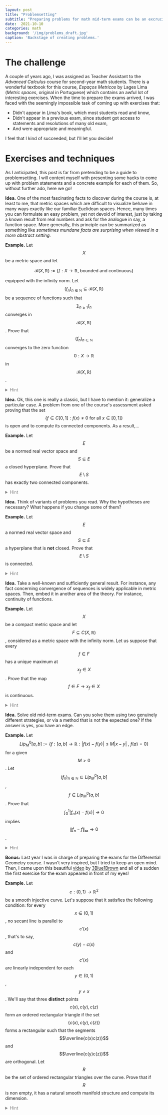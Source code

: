```yaml
---
layout: post
title: "Problemsetting"
subtitle: "Preparing problems for math mid-term exams can be an excruciating task if you don't want to copy exercises from a book. Unfortunately, I own no secret formula for coming up with cool exercises, but I can show you a couple of ideas accompanied by examples."
date:  2021-10-10
categories: math
background: '/img/problems_draft.jpg'
caption: 'Backstage of creating problems.'
---
```


# The challenge

A couple of years ago, I was assigned as Teacher Assistant to the *Advanced Calculus* course for second-year math students. There is a wonderful textbook for this course, *Espaços Metricos* by Lages Lima (*Metric spaces*, original in Portuguese) which contains an awful lot of interesting exercises. When the time to prepare the exams arrived, I was faced with the seemingly impossible task of coming up with exercises that:

+ Didn't appear in Lima's book, which most students read and know,
+ Didn't appear in a previous exam, since student got access to statements and resolutions of many old exam,
+ And were appropriate and meaningful.

I feel that I kind of succeeded, but I'll let you decide!

# Exercises and techniques

As I anticipated, this post is far from pretending to be a guide to problemsetting. I will content myself with presenting some hacks to come up with problem statements and a concrete example for each of them. So, without further ado, here we go!

**Idea.** One of the most fascinating facts to discover during the course is, at least to me, that metric spaces which are difficult to visualize behave in many ways exactly like our familiar Euclidean spaces. Hence, many times you can formulate an easy problem, yet not devoid of interest, just by taking a known result from real numbers and ask for the analogue in say, a function space. More generally, this principle can be summarized as something like *sometimes mundane facts are surprising when viewed in a more abstract setting.*

**Example.** Let $$X$$ be a metric space and let

$$
	{\mathcal B}(X,\mathbb{R}) := \{f: X \to \mathbb{R} \text{, bounded and continuous}\}
$$

equipped with the infinity norm. Let $$(f_n)_{n \in \mathbb{N}} \subseteq {\mathcal B}(X,\mathbb{R})$$ be a sequence of functions such that $$\sum_{n \geq 1} f_n$$ converges in $${\mathcal B}(X,\mathbb{R})$$. Prove that $$(f_n)_{n \in \mathbb{N}}$$ converges to the zero function $$0 : X \to \mathbb{R}$$ in $${\mathcal B}(X,\mathbb{R})$$.

<details style="color:gray">
	<summary>Hint</summary>
	My students had a tougher time with this exercise than I anticipated. Simply remember how you can prove the analogous fact for real sequences.
</details>

**Idea.** Ok, this one is really a classic, but I have to mention it: generalize a particular case. A problem from one of the course's assessment asked proving that the set $$\{ f \in C[0, 1]: f(x) \neq 0 \text{ for all } x \in[0, 1]\}$$ is open and to compute its connected components. As a result,...

**Example.** Let $$E$$ be a normed real vector space and $$S \subseteq E$$ a closed hyperplane. Prove that $$E \setminus S$$ has exactly two connected components.
<details style="color:gray">
	<summary>Hint</summary>
	Since \(S\) is a hyperplane, there exists a vector \(v \in E\) such that every \(x \in E\) can be uniquely expressed as \(x = s + \lambda \cdot v\) for some \(s \in S\), \(\lambda \in \mathbb{R}\). Intuitively, the pieces of the space \(E \setminus S\) will be formed by the \(x\) with \(\lambda > 0\) on one hand and those with \(\lambda < 0\) on the other. To formalize this, the fact that the map \(x \in E \to \lambda \in \mathbb{R}\) is a continuous linear functional (its kernel is closed) is helpful.
</details>

**Idea.** Think of variants of problems you read. Why the hypotheses are necessary? What happens if you change some of them?

**Example.** Let $$E$$ a normed real vector space and $$S \subseteq E$$ a hyperplane that is **not** closed. Prove that $$E \setminus S$$ is connected.

<details style="color:gray">
	<summary>Hint</summary>	
	Ok, so now we know that both the "positive" and "negative" semiplanes (let's call them \(S_{+}\) and \(S_{-}\)) with respect to \(S\) are connected. Suppose that \(E \setminus S\) is not connected, take a disjoint union of open sets \(U, V\) in \(E\) that intersect non-trivially \(E \setminus S\) and show that \(S_{+} \subseteq U\) and \(S_{-} \subseteq V\) (or vice-versa, it doesn't matter). Derive a contradiction using the fact that \(S\) is not closed.
</details>

**Idea.** Take a well-known and sufficiently general result. For instance, any fact concerning convergence of sequences is widely applicable in metric spaces. Then, embed it in another area of the theory. For instance, continuity of functions.

**Example.** Let $$X$$ be a compact metric space and let $$F \subseteq C(X,\mathbb{R})$$, considered as a metric space with the infinity norm. Let us suppose that every $$f \in F$$ has a unique maximum at $$x_{f} \in X$$. Prove that the map $$f \in F \to x_{f} \in X$$ is continuous.

<details style="color:gray">
	<summary>Hint</summary>
	This is a trick that I didn't fully appreciate when I was a student. Let's take a convergent sequence \(f_n \to f\) in \(F\). We would be done if we could prove that the corresponding sequence of maxima \(x_n\) converges to the maximum \(x\) of \(f\). If we knew that \(x_n\) converges, then it would be clear that the limit point is \(x\). Since \(X\) is compact, we know that some subsequence of \(x_n\) converges to \(x\). If we repeat the reasoning with any subsequence of \(x_n\), we get our result.
</details>

**Idea.** Solve old mid-term exams. Can you solve them using two genuinely different strategies, or via a method that is not the expected one? If the answer is yes, you have an edge.

**Example.** Let $$Lip_M^0[a,b] := \{ f:[a,b] \to \mathbb{R} : |f(x) - f(y)| \leq M|x -y| \text{ , } f(a) = 0\}$$ for a given $$M > 0$$. Let $$(f_n)_{n\in \mathbb{N}} \subseteq Lip_M^0[a,b]$$, $$f \in Lip_M^0[a,b]$$. Prove that $$\int_{0}^{1} |f_n(x) - f(x)| \to 0$$ implies $$\|f_n - f\|_{\infty} \to 0$$.
<details style="color:gray">
	<summary>Hint</summary>
	Probably, the easiest way to prove this is by using Arzela-Ascoli theorem. It is not difficult to show that the sequence \((f_n)_{n \in \mathbb{N}}\) should be uniformly convergent and in this case, \(f\) is the only possible candidate. However, it could also be solved by hand by noting that for any given \(\delta > 0\) and \(x \in [a,b]\),
	
	$$
		\begin{align*}
			& |f_n(x) - f(x)| \cdot \delta = \int_{x}^{x+\delta} |f_n(x) - f(x)| \, dt \leq \\
			& \int_{x}^{x+\delta} |f_n(x) - f_n(t)| \, dt + \int_{x}^{x+\delta} |f_n(t) - f(t)| \, dt + \int_{x}^{x+\delta} |f(t) - f(x)| \, dt \leq \\
			& M \int_{x}^{x+\delta} |x - t| \, dt + \int_{0}^{1} |f_n(t) - f(t)| \, dt + M \int_{x}^{x+\delta} |t - x| \, dt
		\end{align*}
	$$

	and some additional computations.
</details>

**Bonus:** Last year I was in charge of preparing the exams for the Differential Geometry course. I wasn't very inspired, but I tried to keep an open mind. Then, I came upon this beautiful [video](https://www.youtube.com/watch?v=AmgkSdhK4K8) by [3Blue1Brown](https://www.youtube.com/channel/UCYO_jab_esuFRV4b17AJtAw) and all of a sudden the first exercise for the exam appeared in front of my eyes!

**Example.** Let $$c:(0,1) \to \mathbb{R}^2$$ be a smooth injective curve. Let's suppose that it satisfies the following condition: for every $$x \in (0,1)$$, no secant line is parallel to $$c'(x)$$, that's to say, $$c(y) - c(x)$$ and $$c'(x)$$ are linearly independent for each $$y \in (0,1)$$, $$y \neq x$$. We'll say that three **distinct** points $$c(x), c(y), c(z)$$ form an ordered rectangular triangle if the set $$\{ c(x), c(y), c(z) \}$$ forms a rectangular such that the segments $$\overline{c(x)c(z)}$$ and $$\overline{c(y)c(z)}$$ are orthogonal. Let $$R$$ be the set of ordered rectangular triangles over the curve. Prove that if $$R$$ is non empty, it has a natural smooth manifold structure and compute its dimension.

<details style="color:gray">
	<summary>Hint</summary>
	Provided it is not empty, the set \(R\) can be parameterized by three distinct points \(x, y, z \in (0,1)\) so that the vectors \(c(y) - c(x)\) and \(c(z) - c(x)\) are orthogonal. In other words, \(R\) is simply the zero set of the map \(f:Conf_{3}((0,1)) \to \mathbb{R}\) given by

	$$
		f(x,y,z) = \langle c(y) - c(x), c(z) - c(x) \rangle,
	$$

	where for a manifold \(M\) and an integer \(k\), \(Conf_{k}(M) = M^{k} \setminus \cup_{i \neq j} \{x_i = x_j\}\) is the configuration space of \(M\). Hence, it is enough to show that \(0\) is a regular point of the smooth map \(f\), which follows easily upon analyzing the zeros of its differential:

	$$
		D_{(x,y,z)}f = (\langle c(y) - c(x) + c(z) - c(x), c'(x)\rangle, \langle c(z) - c(x), c'(y) \rangle, \langle c(y) - c(x), c'(z)\rangle).
	$$

</details>